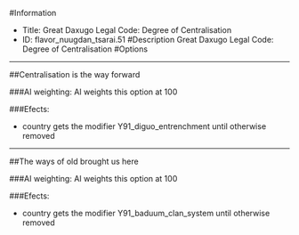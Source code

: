 #Information
 - Title: Great Daxugo Legal Code: Degree of Centralisation
 - ID: flavor_nuugdan_tsarai.51
#Description
Great Daxugo Legal Code: Degree of Centralisation
#Options

___
##Centralisation is the way forward

###AI weighting:
AI weights this option at 100


###Efects:<ul><li>country gets the modifier Y91_diguo_entrenchment until otherwise removed</li></ul>

___
##The ways of old brought us here

###AI weighting:
AI weights this option at 100


###Efects:<ul><li>country gets the modifier Y91_baduum_clan_system until otherwise removed</li></ul>
